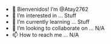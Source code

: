 - 👋 Bienvenidos! I’m @Atay2762
- 👀 I’m interested in ... Stuff
- 🌱 I’m currently learning ... Stuff
- 💞️ I’m looking to collaborate on ... N/A
- 📫 How to reach me ... N/A

<!---
Atay2762/Atay2762 is a ✨ special ✨ repository because its `README.md` (this file) appears on your GitHub profile.
You can click the Preview link to take a look at your changes.
--->

